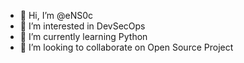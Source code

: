- 👋 Hi, I’m @eNS0c
- 👀 I’m interested in DevSecOps
- 🌱 I’m currently learning Python 
- 💞️ I’m looking to collaborate on Open Source Project


